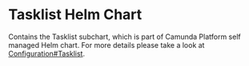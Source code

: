 # Tasklist Helm Chart

Contains the Tasklist subchart, which is part of Camunda Platform self managed Helm chart. For more details please take a look at [Configuration#Tasklist](../../README#tasklist).